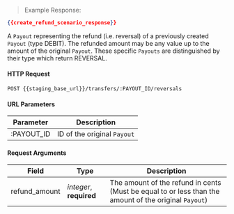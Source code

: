 > Example Response:

```json
{{create_refund_scenario_response}}
```

A `Payout` representing the refund (i.e. reversal) of a previously created
`Payout` (type DEBIT). The refunded amount may be any value up to the amount
of the original `Payout`. These specific `Payouts` are distinguished by
their type which return REVERSAL.


#### HTTP Request

`POST {{staging_base_url}}/transfers/:PAYOUT_ID/reversals`

#### URL Parameters

Parameter | Description
--------- | -------------------------------------------------------------------
:PAYOUT_ID | ID of the original `Payout`


#### Request Arguments

Field | Type | Description
----- | ---- | -----------
refund_amount | *integer*, **required** | The amount of the refund in cents (Must be equal to or less than the amount of the original `Payout`)
